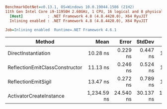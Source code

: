 ``` ini

BenchmarkDotNet=v0.13.1, OS=Windows 10.0.19044.1586 (21H2)
11th Gen Intel Core i9-11950H 2.60GHz, 1 CPU, 16 logical and 8 physical cores
  [Host]           : .NET Framework 4.8 (4.8.4420.0), X64 RyuJIT
  Inlining enabled : .NET Framework 4.8 (4.8.4420.0), X64 RyuJIT

Job=Inlining enabled  Runtime=.NET Framework 4.6.1  

```
|                         Method |        Mean |     Error |    StdDev |      Median |  Ratio | RatioSD | Rank |
|------------------------------- |------------:|----------:|----------:|------------:|-------:|--------:|-----:|
|            DirectInstantiation |    10.28 ns |  0.229 ns |  0.447 ns |    10.17 ns |   1.00 |    0.00 |    * |
| ReflectionEmitClassConstructor |    11.13 ns |  0.246 ns |  0.524 ns |    10.96 ns |   1.09 |    0.07 |   ** |
|            ReflectionEmitSigil |    13.47 ns |  0.272 ns |  0.789 ns |    13.70 ns |   1.29 |    0.08 |  *** |
|        ActivatorCreateInstance | 1,234.59 ns | 24.540 ns | 30.137 ns | 1,248.06 ns | 118.20 |    6.59 | **** |
